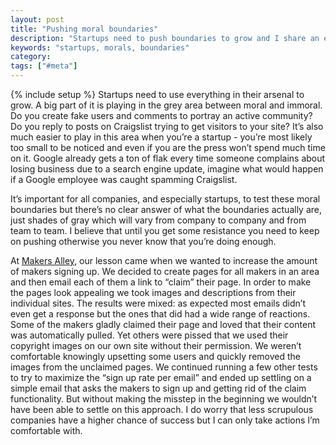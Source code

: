 ```yaml
---
layout: post
title: "Pushing moral boundaries"
description: "Startups need to push boundaries to grow and I share an experience we had pushing a boundary at Makers Alley."
keywords: "startups, morals, boundaries"
category:
tags: ["#meta"]
---
```

{% include setup %}
Startups need to use everything in their arsenal to grow. A big part of it is playing in the grey area between moral and immoral. Do you create fake users and comments to portray an active community? Do you reply to posts on Craigslist trying to get visitors to your site? It’s also much easier to play in this area when you’re a startup - you’re most likely too small to be noticed and even if you are the press won’t spend much time on it. Google already gets a ton of flak every time someone complains about losing business due to a search engine update, imagine what would happen if a Google employee was caught spamming Craigslist.

It’s important for all companies, and especially startups, to test these moral boundaries but there’s no clear answer of what the boundaries actually are, just shades of gray which will vary from company to company and from team to team. I believe that until you get some resistance you need to keep on pushing otherwise you never know that you’re doing enough.

At <a href="https://makersalley.com/" target="_blank">Makers Alley</a>, our lesson came when we wanted to increase the amount of makers signing up. We decided to create pages for all makers in an area and then email each of them a link to “claim” their page. In order to make the pages look appealing we took images and descriptions from their individual sites. The results were mixed: as expected most emails didn’t even get a response but the ones that did had a wide range of reactions. Some of the makers gladly claimed their page and loved that their content was automatically pulled. Yet others were pissed that we used their copyright images on our own site without their permission. We weren’t comfortable knowingly upsetting some users and quickly removed the images from the unclaimed pages. We continued running a few other tests to try to maximize the “sign up rate per email” and ended up settling on a simple email that asks the makers to sign up and getting rid of the claim functionality. But without making the misstep in the beginning we wouldn’t have been able to settle on this approach. I do worry that less scrupulous companies have a higher chance of success but I can only take actions I’m comfortable with.
